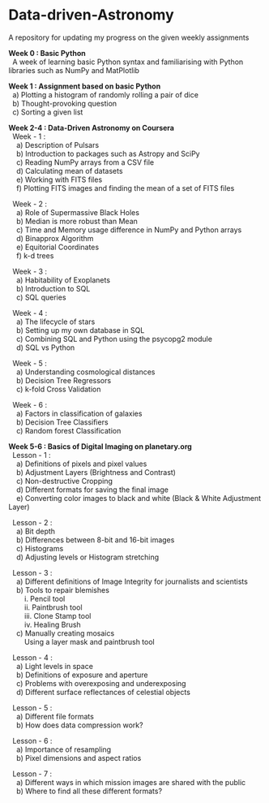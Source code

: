 # Data-driven-Astronomy
A repository for updating my progress on the given weekly assignments

<b>Week 0 : Basic Python</b><br />
&nbsp;&nbsp;A week of learning basic Python syntax and familiarising with Python libraries such as NumPy and MatPlotlib

<b>Week 1 : Assignment based on basic Python</b><br />
&nbsp;&nbsp;a) Plotting a histogram of randomly rolling a pair of dice<br />
&nbsp;&nbsp;b) Thought-provoking question<br />
&nbsp;&nbsp;c) Sorting a given list<br />

<b>Week 2-4 : Data-Driven Astronomy on Coursera</b><br />
&nbsp;&nbsp;Week - 1 :<br />
&nbsp;&nbsp;&nbsp;&nbsp;a) Description of Pulsars<br />
&nbsp;&nbsp;&nbsp;&nbsp;b) Introduction to packages such as Astropy and SciPy<br />
&nbsp;&nbsp;&nbsp;&nbsp;c) Reading NumPy arrays from a CSV file<br />
&nbsp;&nbsp;&nbsp;&nbsp;d) Calculating mean of datasets<br />
&nbsp;&nbsp;&nbsp;&nbsp;e) Working with FITS files<br />
&nbsp;&nbsp;&nbsp;&nbsp;f) Plotting FITS images and finding the mean of a set of FITS files<br />
    
&nbsp;&nbsp;Week - 2 :<br />
&nbsp;&nbsp;&nbsp;&nbsp;a) Role of Supermassive Black Holes<br />
&nbsp;&nbsp;&nbsp;&nbsp;b) Median is more robust than Mean<br />
&nbsp;&nbsp;&nbsp;&nbsp;c) Time and Memory usage difference in NumPy and Python arrays<br />
&nbsp;&nbsp;&nbsp;&nbsp;d) Binapprox Algorithm<br />
&nbsp;&nbsp;&nbsp;&nbsp;e) Equitorial Coordinates<br />
&nbsp;&nbsp;&nbsp;&nbsp;f) k-d trees<br />
    
&nbsp;&nbsp;Week - 3 :<br />
&nbsp;&nbsp;&nbsp;&nbsp;a) Habitability of Exoplanets<br />
&nbsp;&nbsp;&nbsp;&nbsp;b) Introduction to SQL<br />
&nbsp;&nbsp;&nbsp;&nbsp;c) SQL queries<br />
   
&nbsp;&nbsp;Week - 4 :<br />
&nbsp;&nbsp;&nbsp;&nbsp;a) The lifecycle of stars<br />
&nbsp;&nbsp;&nbsp;&nbsp;b) Setting up my own database in SQL<br />
&nbsp;&nbsp;&nbsp;&nbsp;c) Combining SQL and Python using the psycopg2 module<br />
&nbsp;&nbsp;&nbsp;&nbsp;d) SQL vs Python<br />
    
&nbsp;&nbsp;Week - 5 :<br />
&nbsp;&nbsp;&nbsp;&nbsp;a) Understanding cosmological distances<br />
&nbsp;&nbsp;&nbsp;&nbsp;b) Decision Tree Regressors<br />
&nbsp;&nbsp;&nbsp;&nbsp;c) k-fold Cross Validation<br />
    
&nbsp;&nbsp;Week - 6 :<br />
&nbsp;&nbsp;&nbsp;&nbsp;a) Factors in classification of galaxies<br />
&nbsp;&nbsp;&nbsp;&nbsp;b) Decision Tree Classifiers<br />
&nbsp;&nbsp;&nbsp;&nbsp;c) Random forest Classification<br />
    
<b>Week 5-6 : Basics of Digital Imaging on planetary.org</b><br />
&nbsp;&nbsp;Lesson - 1 :<br />
&nbsp;&nbsp;&nbsp;&nbsp;a) Definitions of pixels and pixel values<br />
&nbsp;&nbsp;&nbsp;&nbsp;b) Adjustment Layers (Brightness and Contrast)<br />
&nbsp;&nbsp;&nbsp;&nbsp;c) Non-destructive Cropping<br />
&nbsp;&nbsp;&nbsp;&nbsp;d) Different formats for saving the final image<br />
&nbsp;&nbsp;&nbsp;&nbsp;e) Converting color images to black and white (Black & White Adjustment Layer)<br />
  
&nbsp;&nbsp;Lesson - 2 :<br />
&nbsp;&nbsp;&nbsp;&nbsp;a) Bit depth<br />
&nbsp;&nbsp;&nbsp;&nbsp;b) Differences between 8-bit and 16-bit images<br />
&nbsp;&nbsp;&nbsp;&nbsp;c) Histograms<br />
&nbsp;&nbsp;&nbsp;&nbsp;d) Adjusting levels or Histogram stretching<br />
    
&nbsp;&nbsp;Lesson - 3 :<br />
&nbsp;&nbsp;&nbsp;&nbsp;a) Different definitions of Image Integrity for journalists and scientists<br />
&nbsp;&nbsp;&nbsp;&nbsp;b) Tools to repair blemishes<br />
&nbsp;&nbsp;&nbsp;&nbsp;&nbsp;&nbsp;&nbsp;&nbsp;i. Pencil tool<br />
&nbsp;&nbsp;&nbsp;&nbsp;&nbsp;&nbsp;&nbsp;&nbsp;ii. Paintbrush tool<br />
&nbsp;&nbsp;&nbsp;&nbsp;&nbsp;&nbsp;&nbsp;&nbsp;iii. Clone Stamp tool<br />
&nbsp;&nbsp;&nbsp;&nbsp;&nbsp;&nbsp;&nbsp;&nbsp;iv. Healing Brush<br />
&nbsp;&nbsp;&nbsp;&nbsp;c) Manually creating mosaics<br />
&nbsp;&nbsp;&nbsp;&nbsp;&nbsp;&nbsp;&nbsp;&nbsp;Using a layer mask and paintbrush tool
    
&nbsp;&nbsp;Lesson - 4 :<br />
&nbsp;&nbsp;&nbsp;&nbsp;a) Light levels in space<br />
&nbsp;&nbsp;&nbsp;&nbsp;b) Definitions of exposure and aperture<br />
&nbsp;&nbsp;&nbsp;&nbsp;c) Problems with overexposing and underexposing<br />
&nbsp;&nbsp;&nbsp;&nbsp;d) Different surface reflectances of celestial objects<br />
    
&nbsp;&nbsp;Lesson - 5 :<br />
&nbsp;&nbsp;&nbsp;&nbsp;a) Different file formats<br />
&nbsp;&nbsp;&nbsp;&nbsp;b) How does data compression work?<br />
    
&nbsp;&nbsp;Lesson - 6 :<br />
&nbsp;&nbsp;&nbsp;&nbsp;a) Importance of resampling<br />
&nbsp;&nbsp;&nbsp;&nbsp;b) Pixel dimensions and aspect ratios<br />
  
&nbsp;&nbsp;Lesson - 7 :<br />
&nbsp;&nbsp;&nbsp;&nbsp;a) Different ways in which mission images are shared with the public<br />
&nbsp;&nbsp;&nbsp;&nbsp;b) Where to find all these different formats?
